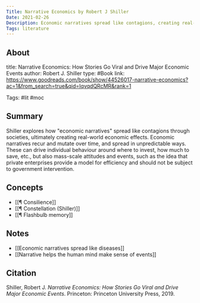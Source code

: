 ```yaml
---
Title: Narrative Economics by Robert J Shiller
Date: 2021-02-26
Description: Economic narratives spread like contagions, creating real-world economic effects. 
Tags: literature
---
```


## About
title: Narrative Economics: How Stories Go Viral and Drive Major Economic Events
author: Robert J. Shiller
type: #Book
link: https://www.goodreads.com/book/show/44526017-narrative-economics?ac=1&from_search=true&qid=IqvqdQRcMR&rank=1

Tags: #lit #moc

## Summary
Shiller explores how "economic narratives" spread like contagions through societies, ultimately creating real-world economic effects. Economic narratives recur and mutate over time, and spread in unpredictable ways. These can drive individual behaviour around where to invest, how much to save, etc., but also mass-scale attitudes and events, such as the idea that private enterprises provide a model for efficiency and should not be subject to government intervention. 

## Concepts
- [[¶ Consilience]]
- [[¶ Constellation (Shiller)]]
- [[¶ Flashbulb memory]]

## Notes
- [[Economic narratives spread like diseases]]
- [[Narrative helps the human mind make sense of events]]

## Citation
Shiller, Robert J. *Narrative Economics: How Stories Go Viral and Drive Major Economic Events*. Princeton: Princeton University Press, 2019.
